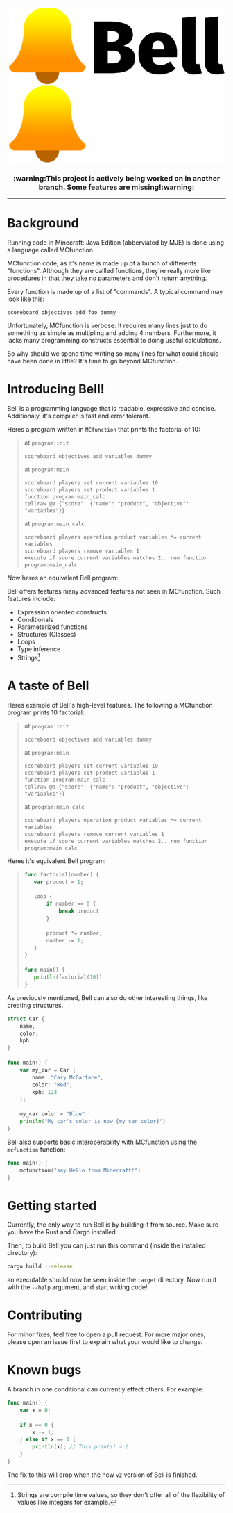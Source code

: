 <p align="center">
    <img src="assets/Bell logo + wordmark.svg#gh-light-mode-only" width="497" height="177">
    <img src="assets/Bell logo + wordmark (white).svg#gh-dark-mode-only" width="497" height="177">
</p>

<h3 align="center">
    :warning:This project is actively being worked on in another branch. Some features are missing!:warning:
</h3>

---

# Background
Running code in Minecraft: Java Edition (abberviated by MJE) is done using a language called MCfunction.

MCfunction code, as it's name is made up of a bunch of differents "functions". Although they are callled functions, they're really more like
procedures in that they take no parameters and don't return anything.

Every function is made up of a list of "commands". A typical command may look like this:
```mcfunction
scoreboard objectives add foo dummy
```

Unfortunately, MCfunction is verbose: It requires many lines just to do something as simple as multipling and adding 4 numbers. Furthermore, it lacks many programming constructs essential to doing useful calculations.

So why should we spend time writing so many lines for what could should have been done in little? It's time to go beyond MCfunction.

# Introducing Bell!
Bell is a programming language that is readable, expressive and concise.
Additionaly, it's compiler is fast and error tolerant.

Heres a program written in `MCfunction` that prints the factorial of 10:

> at `program:init`
> ```mcfunction
> scoreboard objectives add variables dummy
> ```
>
> at `program:main`
> ```mcfunction
> scoreboard players set current variables 10
> scoreboard players set product variables 1
> function program:main_calc
> tellraw @a {"score": {"name": "product", "objective": "variables"}}
> ```
>
> at `program:main_calc`
> ```mcfunction
> scoreboard players operation product variables *= current variables
> scoreboard players remove variables 1
> execute if score current variables matches 2.. run function program:main_calc
> ```

Now heres an equivalent Bell program:

Bell offers features many advanced features not seen in MCfunction. Such features include:
* Expression oriented constructs
* Conditionals
* Parameterized functions
* Structures (Classes)
* Loops
* Type inference
* Strings[^1]

[^1]: Strings are compile time values, so they don't offer all of the flexibility of values like integers for example.

# A taste of Bell
Heres example of Bell's high-level features. The following a MCfunction program prints 10 factorial:

> at `program:init`
> ```mcfunction
> scoreboard objectives add variables dummy
> ```
>
> at `program:main`
> ```mcfunction
> scoreboard players set current variables 10
> scoreboard players set product variables 1
> function program:main_calc
> tellraw @a {"score": {"name": "product", "objective": "variables"}}
> ```
>
> at `program:main_calc`
> ```mcfunction
> scoreboard players operation product variables *= current variables
> scoreboard players remove current variables 1
> execute if score current variables matches 2.. run function program:main_calc
> ```

Heres it's equivalent Bell program:
> ```go
> func factorial(number) {
>    var product = 1;
>     
>    loop {
>        if number == 0 {
>            break product
>        }
> 
>        product *= number;
>        number -= 1;
>    }
> }
> 
> func main() {
>    println(factorial(10))
> }
>```

As previously mentioned, Bell can also do other interesting things, like creating structures.
```go
struct Car {
    name,
    color,
    kph
}

func main() {
    var my_car = Car {
        name: "Cary McCarface",
        color: "Red",
        kph: 123
    };
    
    my_car.color = "Blue"
    println("My car's color is now {my_car.color}")
}
```

Bell also supports basic interoperability with MCfunction using the `mcfunction` function:
```go
func main() {
    mcfunction("say Hello from Minecraft!")
}
```

# Getting started
Currently, the only way to run Bell is by building it from source. Make sure you have the Rust and Cargo installed.

Then, to build Bell you can just run this command (inside the installed directory):
```bash
cargo build --release
```

an executable should now be seen inside the `target` directory. Now run it with the `--help` argument, and start writing code! 

# Contributing
For minor fixes, feel free to open a pull request. For more major ones, please open an issue first to explain what your would like to change.

# Known bugs
A branch in one conditional can currently effect others. For example:
```go
func main() {
    var x = 0;
    
    if x == 0 {
        x += 1;
    } else if x == 1 {
        println(x); // This prints! >:(
    }
}
```

The fix to this will drop when the new `v2` version of Bell is finished.
